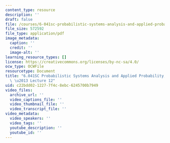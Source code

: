 ```yaml
---
content_type: resource
description: ''
draft: false
file: /courses/6-041sc-probabilistic-systems-analysis-and-applied-probability-fall-2013/c22bdd0212277f4c8ebc6245700b7949_MIT6_041SCF13_lec12_300k.pdf
file_size: 572592
file_type: application/pdf
image_metadata:
  caption: ''
  credit: ''
  image-alt: ''
learning_resource_types: []
license: https://creativecommons.org/licenses/by-nc-sa/4.0/
ocw_type: OCWFile
resourcetype: Document
title: "6.041SC Probabilistic Systems Analysis and Applied Probability, Fall 2013Transcript\
  \ \u2013 Lecture 12"
uid: c22bdd02-1227-7f4c-8ebc-6245700b7949
video_files:
  archive_url: ''
  video_captions_file: ''
  video_thumbnail_file: ''
  video_transcript_file: ''
video_metadata:
  video_speakers: ''
  video_tags: ''
  youtube_description: ''
  youtube_id: ''
---
```


